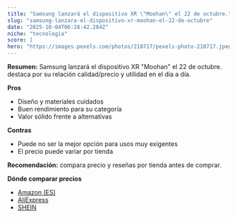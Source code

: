 ```yaml
---
title: "Samsung lanzará el dispositivo XR \"Moohan\" el 22 de octubre."
slug: "samsung-lanzara-el-dispositivo-xr-moohan-el-22-de-octubre"
date: "2025-10-04T06:28:42.284Z"
niche: "tecnologia"
score: 1
hero: "https://images.pexels.com/photos/218717/pexels-photo-218717.jpeg?auto=compress&cs=tinysrgb&fit=crop&h=627&w=1200&auto=compress&cs=tinysrgb&w=1200&h=675&fit=crop"
---
```


**Resumen:** Samsung lanzará el dispositivo XR "Moohan" el 22 de octubre. destaca por su relación calidad/precio y utilidad en el día a día.

**Pros**
- Diseño y materiales cuidados
- Buen rendimiento para su categoría
- Valor sólido frente a alternativas

**Contras**
- Puede no ser la mejor opción para usos muy exigentes
- El precio puede variar por tienda

**Recomendación:** compara precio y reseñas por tienda antes de comprar.

**Dónde comparar precios**
- [Amazon (ES)](https://www.amazon.es/s?k=Samsung%20lanzar%C3%A1%20el%20dispositivo%20XR%20%22Moohan%22%20el%2022%20de%20octubre.&tag=teknovashop25-21)
- [AliExpress](https://www.aliexpress.com/wholesale?SearchText=Samsung%20lanzar%C3%A1%20el%20dispositivo%20XR%20%22Moohan%22%20el%2022%20de%20octubre.)
- [SHEIN](https://www.shein.com/pdsearch/Samsung%20lanzar%C3%A1%20el%20dispositivo%20XR%20%22Moohan%22%20el%2022%20de%20octubre.)
